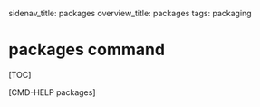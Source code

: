 sidenav_title: packages
overview_title: packages
tags: packaging

# packages command

[TOC]

[CMD-HELP packages]
